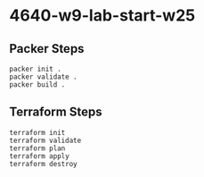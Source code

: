 # 4640-w9-lab-start-w25

## Packer Steps
```
packer init .
packer validate .
packer build .
```
## Terraform Steps
```
terraform init
terraform validate
terraform plan
terraform apply
terraform destroy
```
